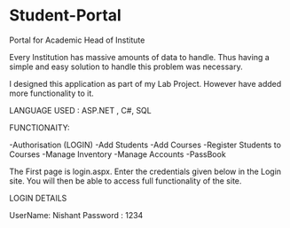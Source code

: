 # Student-Portal
Portal for Academic Head of Institute


Every Institution has massive amounts of data to handle. Thus having a simple and easy solution to handle this problem was necessary. 

I designed this application as part of my Lab Project. However have added more functionality to it.

LANGUAGE USED : ASP.NET , C#, SQL


FUNCTIONAITY:

  -Authorisation (LOGIN)
  -Add Students
  -Add Courses
  -Register Students to Courses
  -Manage Inventory
  -Manage Accounts
  -PassBook
  
  

  
  The First page is login.aspx. Enter the credentials given below in the Login site. You will then be able to access full 
  functionality of the site.
  
  
  LOGIN DETAILS
  
  UserName: Nishant
  Password : 1234
